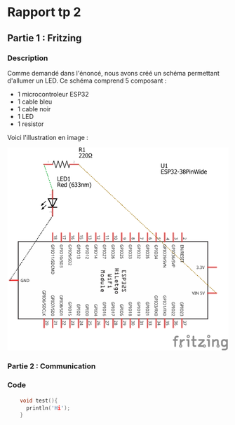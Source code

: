 
# Rapport tp 2

## Partie 1 : Fritzing

### Description
Comme demandé dans l'énoncé, nous avons créé un schéma permettant d'allumer un LED.
Ce schéma comprend 5 composant :
- 1 microcontroleur ESP32
- 1 cable bleu
- 1 cable noir
- 1 LED
- 1 resistor

Voici l'illustration en image :

![Image 1](https://github.com/institut-galilee/2020-Smart-Lock/blob/master/lab/2/Pictures/schematic.png)

<h3> Partie 2 : Communication</h3>

<h3>Code</h3>

```C
    void test(){
      println('Hi');
    }
  ```
